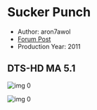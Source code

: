 # Sucker Punch

* Author: aron7awol
* [Forum Post](https://www.avsforum.com/threads/bass-eq-for-filtered-movies.2995212/post-57504256)
* Production Year: 2011

## DTS-HD MA 5.1

![img 0](https://i.imgur.com/DFReNlo.jpg)

![img 0](https://i.imgur.com/WWtWo4M.jpg)

